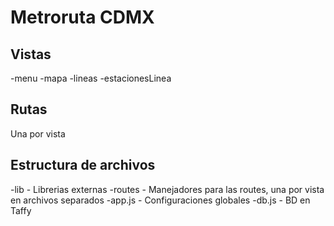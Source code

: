 Metroruta CDMX
============

## Vistas

-menu
-mapa
-lineas
-estacionesLinea

## Rutas

Una por vista

## Estructura de archivos

-lib - Librerias externas
-routes - Manejadores para las routes, una por vista en archivos separados
-app.js - Configuraciones globales
-db.js - BD en Taffy
